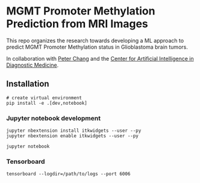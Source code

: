 # MGMT Promoter Methylation Prediction from MRI Images
This repo organizes the research towards developing a ML approach to predict MGMT Promoter Methylation status in Glioblastoma brain tumors.

In collaboration with [Peter Chang](https://www.faculty.uci.edu/profile/?facultyId=6569) and the [Center for Artificial Intelligence in Diagnostic Medicine](https://www.caidm.som.uci.edu/).


## Installation 
```
# create virtual environment
pip install -e .[dev,notebook]
```
### Jupyter notebook development
```
jupyter nbextension install itkwidgets --user --py
jupyter nbextension enable itkwidgets --user --py

jupyter notebook
```
### Tensorboard
```
tensorboard --logdir=/path/to/logs --port 6006
```